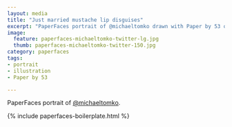 ```yaml
---
layout: media
title: "Just married mustache lip disguises"
excerpt: "PaperFaces portrait of @michaeltomko drawn with Paper by 53 on an iPad."
image: 
  feature: paperfaces-michaeltomko-twitter-lg.jpg
  thumb: paperfaces-michaeltomko-twitter-150.jpg
category: paperfaces
tags: 
- portrait
- illustration
- Paper by 53

---
```


PaperFaces portrait of [@michaeltomko](http://twitter.com/michaeltomko).

{% include paperfaces-boilerplate.html %}